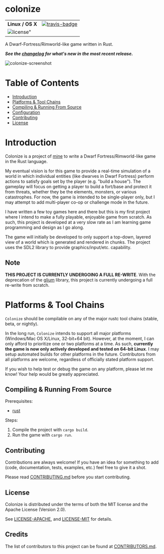 # colonize

<table>
    <tr>
        <td><strong>Linux / OS X</strong></td>
        <td><a href="https://travis-ci.org/indiv0/colonize" title="Travis Build Status"><img src="https://travis-ci.org/indiv0/colonize.svg?branch=master" alt="travis-badge"></img></a></td>
    </tr>
    <tr>
        <td colspan="2">
            <img src="https://img.shields.io/badge/license-MIT%2FApache--2.0-blue.svg" alt=license"></img>
        </td>
    </tr>
</table>

A Dwarf-Fortress/Rimworld-like game written in Rust.

***See the [changelog] for what's new in the most recent release.***

![colonize-screenshot](https://i.imgur.com/YI68SsY.jpg "Colonize - Game scene")

# Table of Contents

* [Introduction](#introduction)
* [Platforms & Tool Chains](#platforms--tool-chains)
* [Compiling & Running From Source](#compiling--running-from-source)
* [Configuration](#configuration)
* [Contributing](#contributing)
* [License](#license)

# Introduction

Colonize is a project of [mine](https://github.com/indiv0) to write a Dwarf
Fortress/Rimworld-like game in the Rust language.

My eventual vision is for this game to provide a real-time simulation of a world
in which individual entities (like dwarves in Dwarf Fortress) perform actions to
satisfy goals set by the player (e.g. "build a house").
The gameplay will focus on getting a player to build a fort/base and protect it
from threats, whether they be the elements, monsters, or various catastrophes.
For now, the game is intended to be single-player only, but I may attempt to add
multi-player co-op or challenge mode in the future.

I have written a few toy games here and there but this is my first project where
I intend to make a fully playable, enjoyable game from scratch.
As such, this project is developed at a very slow rate as I am learning game
programming and design as I go along.

The game will initially be developed to only support a top-down, layered view of
a world which is generated and rendered in chunks.
The project uses the SDL2 library to provide graphics/input/etc. capability.

## Note

**THIS PROJECT IS CURRENTLY UNDERGOING A FULL RE-WRITE**.
With the deprecation of the [glium][glium] library, this project is currently
undergoing a full re-write from scratch.

# Platforms & Tool Chains

`Colonize` should be compilable on any of the major rustc tool chains (stable,
beta, or nightly).

In the long run, `Colonize` intends to support all major platforms
(Windows/Mac OS X/Linux, 32-bit+64 bit).
However, at the moment, I can only afford to prioritize one or two platforms at
a time.
As such, **currently the game is now only actively developed and tested on
64-bit Linux**.
I may setup automated builds for other platforms in the future.
Contributors from all platforms are welcome, regardless of officially stated
platform support.

If you wish to help test or debug the game on any platform, please let me know!
Your help would be greatly appreciated.

## Compiling & Running From Source

Prerequisites:

* [rust](https://www.rust-lang.org)

Steps:

1. Compile the project with `cargo build`.
2. Run the game with `cargo run`.

## Contributing

Contributions are always welcome!
If you have an idea for something to add (code, documentation, tests, examples,
etc.) feel free to give it a shot.

Please read [CONTRIBUTING.md][contributing] before you start contributing.

## License

Colonize is distributed under the terms of both the MIT license and the Apache
License (Version 2.0).

See [LICENSE-APACHE][license-apache], and [LICENSE-MIT][license-mit] for details.

## Credits

The list of contributors to this project can be found at
[CONTRIBUTORS.md][contributors].

[changelog]: https://github.com/indiv0/colonize/blob/master/CHANGELOG.md
[contributing]: https://github.com/indiv0/colonize/blob/master/CONTRIBUTING.md "Contribution guide"
[contributors]: https://github.com/indiv0/colonize/blob/master/CONTRIBUTORS.md "List of contributors"
[glium]: https://users.rust-lang.org/t/glium-post-mortem/7063 "Glium deprecation post"
[license-apache]: https://github.com/indiv0/colonize/blob/master/LICENSE-APACHE "Apache-2.0 License"
[license-mit]: https://github.com/indiv0/colonize/blob/master/LICENSE-MIT "MIT License"
